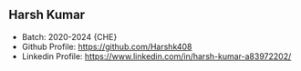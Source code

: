 ## Harsh Kumar
- Batch: 2020-2024 {CHE}
- Github Profile: https://github.com/Harshk408
- Linkedin Profile: https://www.linkedin.com/in/harsh-kumar-a83972202/

